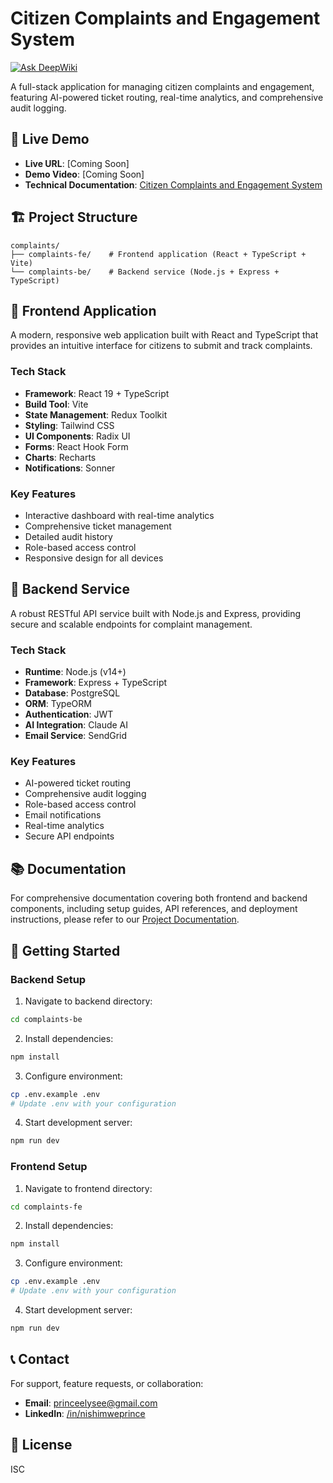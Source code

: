 # Citizen Complaints and Engagement System

[![Ask DeepWiki](https://deepwiki.com/badge.svg)](https://deepwiki.com/nishimweprince/complaints)

A full-stack application for managing citizen complaints and engagement, featuring AI-powered ticket routing, real-time analytics, and comprehensive audit logging.

## 📱 Live Demo
- **Live URL**: [Coming Soon]
- **Demo Video**: [Coming Soon]
- **Technical Documentation**: [Citizen Complaints and Engagement System](https://deepwiki.com/nishimweprince/complaints)

## 🏗️ Project Structure

```
complaints/
├── complaints-fe/    # Frontend application (React + TypeScript + Vite)
└── complaints-be/    # Backend service (Node.js + Express + TypeScript)
```

## 🎯 Frontend Application

A modern, responsive web application built with React and TypeScript that provides an intuitive interface for citizens to submit and track complaints.

### Tech Stack
- **Framework**: React 19 + TypeScript
- **Build Tool**: Vite
- **State Management**: Redux Toolkit
- **Styling**: Tailwind CSS
- **UI Components**: Radix UI
- **Forms**: React Hook Form
- **Charts**: Recharts
- **Notifications**: Sonner

### Key Features
- Interactive dashboard with real-time analytics
- Comprehensive ticket management
- Detailed audit history
- Role-based access control
- Responsive design for all devices

## 🔧 Backend Service

A robust RESTful API service built with Node.js and Express, providing secure and scalable endpoints for complaint management.

### Tech Stack
- **Runtime**: Node.js (v14+)
- **Framework**: Express + TypeScript
- **Database**: PostgreSQL
- **ORM**: TypeORM
- **Authentication**: JWT
- **AI Integration**: Claude AI
- **Email Service**: SendGrid

### Key Features
- AI-powered ticket routing
- Comprehensive audit logging
- Role-based access control
- Email notifications
- Real-time analytics
- Secure API endpoints

## 📚 Documentation

For comprehensive documentation covering both frontend and backend components, including setup guides, API references, and deployment instructions, please refer to our [Project Documentation](https://deepwiki.com/nishimweprince/complaints).

## 🚀 Getting Started

### Backend Setup
1. Navigate to backend directory:
```bash
cd complaints-be
```

2. Install dependencies:
```bash
npm install
```

3. Configure environment:
```bash
cp .env.example .env
# Update .env with your configuration
```

4. Start development server:
```bash
npm run dev
```

### Frontend Setup
1. Navigate to frontend directory:
```bash
cd complaints-fe
```

2. Install dependencies:
```bash
npm install
```

3. Configure environment:
```bash
cp .env.example .env
# Update .env with your configuration
```

4. Start development server:
```bash
npm run dev
```

## 📞 Contact

For support, feature requests, or collaboration:
- **Email**: [princeelysee@gmail.com](mailto:princeelysee@gmail.com)
- **LinkedIn**: [/in/nishimweprince](https://www.linkedin.com/in/nishimweprince/)

## 📄 License

ISC 